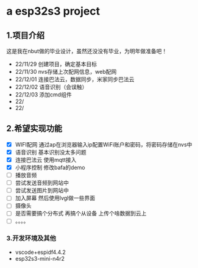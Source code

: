 # a esp32s3 project

## 1.项目介绍

这是我在nbut做的毕业设计，虽然还没没有毕业，为明年做准备吧！

- 22/11/29	创建项目，确定基本目标
- 22/11/30	nvs存储上次配网信息，web配网
- 22/12/01    连接巴法云，数据同步，米家同步巴法云
- 22/12/02    语音识别（会误触）
- 22/12/03    添加cmd组件
- 22/
- 22/

## 2.希望实现功能

- [x] WIFI配网	通过ap在浏览器输入ip配置WiFi账户和密码，将密码存储在nvs中
- [x] 语音识别    基本识别没太多问题
- [x] 连接巴法云    使用mqtt接入
- [x] 小程序控制    修改bafa的demo
- [ ] 播放音频
- [ ] 尝试发送音频到网站中
- [ ] 尝试发送图片到网站中
- [ ] 加入屏幕 然后使用lvgl做一些界面
- [ ] 摄像头
- [ ] 是否需要搞个分布式 再搞个从设备 上传个啥数据到云上
- [ ] 。。。。

### 3.开发环境及其他

- vscode+espidf4.4.2
- esp32s3-mini-n4r2